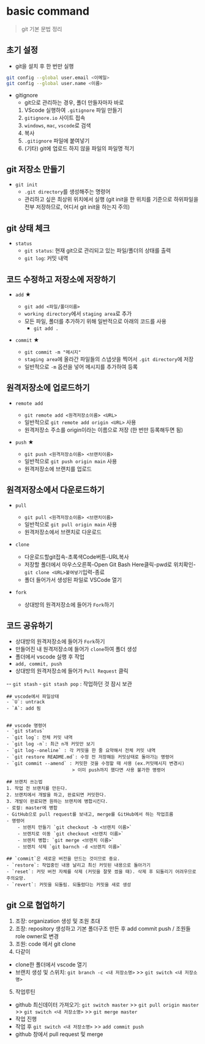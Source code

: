 # basic command
> git 기본 문법 정리

## 초기 설정
- git을 설치 후 한 번만 실행
```bash
git config --global user.email <이메일>
git config --global user.name <이름>
```
- gitignore
    - git으로 관리하는 경우, 폴더 만들자마자 바로 
    1. VScode 실행하여 `.gitignore` 파일 만들기
    2. `gitignore.io` 사이트 접속
    3. `windows`, `mac`, `vscode`로 검색
    4. 복사
    5. `.gitignore` 파일에 붙여넣기
    6. (기타) git에 업로드 하지 않을 파일의 파일명 적기

## git 저장소 만들기

- `git init`
    - `.git directory`를 생성해주는 명령어
    - 관리하고 싶은 최상위 위치에서 실행 (git init을 한 위치를 기준으로 하위파일을 전부 저장하므로, 어디서 git init을 하는지 주의)


## git 상태 체크 

- `status`
    - `git status`: 현재 git으로 관리되고 있는 파일/폴더의 상태를 출력
    - `git log`: 커밋 내역


## 코드 수정하고 저장소에 저장하기

- `add` ★
    - `git add <파일/폴더이름>` 
    - `working directory`에서 `staging area`로 추가
    - 모든 파일, 폴더를 추가하기 위해 일반적으로 아래의 코드를 사용
        - `git add .`

- `commit` ★
    - `git commit -m "메시지"`
    - `staging area`에 올라간 파일들의 스냅샷을 찍어서 `.git directory`에 저장
    - 일반적으로 `-m` 옵션을 넣어 메시지를 추가하여 등록


## 원격저장소에 업로드하기

- `remote add`
    - `git remote add <원격저장소이름> <URL>`
    - 일반적으로 `git remote add origin <URL>` 사용
    - 원격저장소 주소를 origin이라는 이름으로 저장 (한 번만 등록해두면 됨)

- `push` ★
    - `git push <원격저장소이름> <브랜치이름>`
    - 일반적으로 `git push origin main` 사용
    - 원격저장소에 브랜치를 업로드


## 원격저장소에서 다운로드하기

- `pull`
    - `git pull <원격저장소이름> <브랜치이름>`
    - 일반적으로 `git pull origin main` 사용
    - 원격저장소에서 브랜치로 다운로드

- `clone`
    - 다운로드할git접속-초록색Code버튼-URL복사
    - 저장할 폴더에서 마우스오른쪽-Open Git Bash Here클릭-pwd로 위치확인-`git clone <URL>붙여넣기`입력-종료
    - 폴더 들어가서 생성된 파일로 VSCode 열기 

- `fork`
    - 상대방의 원격저장소에 들어가 `Fork`하기

## 코드 공유하기
- 상대방의 원격저장소에 들어가 `Fork`하기
- 만들어진 내 원격저장소에 들어가 `clone`하여 폴더 생성
- 폴더에서 vscode 실행 후 작업
- `add, commit, push`
- 상대방의 원격저장소에 들어가 `Pull Request` 클릭

-- `git stash` - `git stash pop` : 작업하던 것 잠시 보관


    ## vscode에서 파일상태
    - `U`: untrack
    - `A`: add 됨

    
    ## vscode 명령어
    - `git status`
    - `git log`: 전체 커밋 내역
    - `git log -n`: 최근 n개 커밋만 보기  
    - `git log--oneline` : 각 커밋을 한 줄 요약해서 전체 커밋 내역 
    - `git restore README.md`: 수정 전 저장해둔 커밋상태로 돌아가는 명령어
    - `git commit --amend` : 커밋한 것을 수정할 때 사용 (ex.커밋메시지 변경시) 
                            > 이미 push까지 했다면 사용 불가한 명령어

    ## 브랜치 쓰는법
    1. 작업 전 브랜치를 만든다.   
    2. 브랜치에서 개발을 하고, 완료되면 커밋한다.
    3. 개발이 완료되면 원하는 브랜치에 병합시킨다. 
    - 로컬: master에 병합
    - GitHub으로 pull request를 보내고, merge를 GitHub에서 하는 작업흐름
    - 명령어
        - 브렌치 만들기 `git checkout -b <브렌치 이름>`
        - 브렌치로 이동 `git checkout <브렌치 이름>`
        - 브렌치 병합: `git merge <브렌치 이름>`
        - 브렌치 삭제 `git barnch -d <브렌치 이름>`

    ## `commit`은 새로운 버전을 만드는 것이므로 중요.
    - `restore`: 작업중인 내용 날리고 최신 커밋된 내용으로 돌아가기
    - `reset`: 커밋 버전 자체를 삭제 (커밋을 잘못 썼을 때). 삭제 후 되돌리기 어려우므로 주의요망.
    - `revert`: 커밋을 되돌림. 되돌렸다는 커밋을 새로 생성


## git 으로 협업하기
1. 조장: organization 생성 및 조원 초대
2. 조장: repository 생성하고 기본 폴더구조 만든 후 add commit push / 조원들 role owner로 변경
3. 조원: code 에서 git clone
4. 다같이
- clone한 폴더에서 vscode 열기
- 브랜치 생성 및 스위치: `git branch -c <내 저장소명>` >> `git switch <내 저장소명>`
5. 작업루틴
- github 최신데이터 가져오기: `git switch master` >> `git pull origin master` >> `git switch <내 저장소명>` >> `git merge master`
- 작업 진행
- 작업 후 `git switch <내 저장소명>` >> `add commit push`
- github 창에서 pull request 및 merge 
